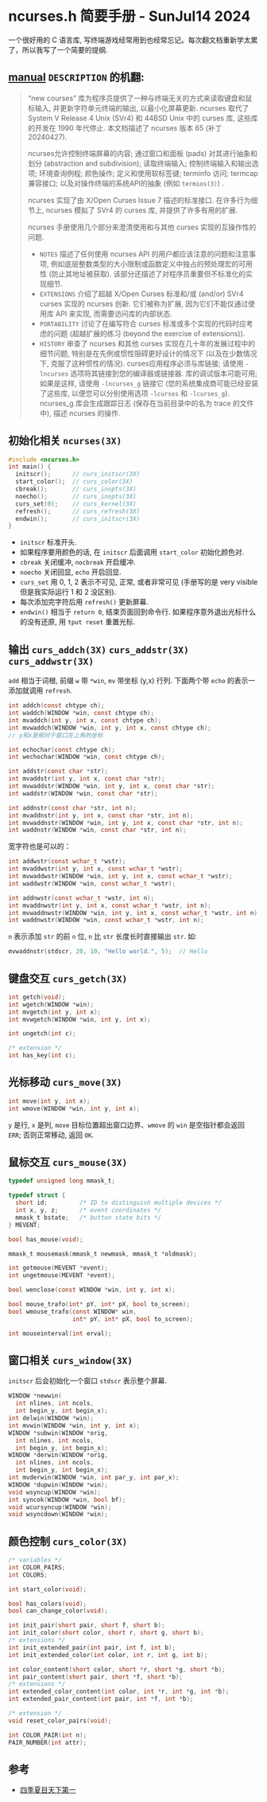 # ncurses.h 简要手册 - SunJul14 2024
一个很好用的 C 语言库, 写终端游戏经常用到也经常忘记。每次翻文档重新学太累了，所以我写了一个简要的提纲.

## [manual](https://man.archlinux.org/man/ncurses.3x) `DESCRIPTION` 的机翻:
> “new courses” 库为程序员提供了一种与终端无关的方式来读取键盘和鼠标输入, 并更新字符单元终端的输出, 以最小化屏幕更新. ncurses 取代了 System V Release 4 Unix (SVr4) 和 44BSD Unix 中的 curses 库, 这些库的开发在 1990 年代停止. 本文档描述了 ncurses 版本 65 (补丁 20240427).
>
> ncurses允许控制终端屏幕的内容; 通过窗口和面板 (pads) 对其进行抽象和划分 (abstraction and subdivision); 读取终端输入; 控制终端输入和输出选项; 环境查询例程; 颜色操作; 定义和使用软标签键; terminfo 访问; termcap兼容接口; 以及对操作终端的系统API的抽象 (例如 `termios(3)`)  . 
>
> ncurses 实现了由 X/Open Curses Issue 7 描述的标准接口. 在许多行为细节上, ncurses 模拟了 SVr4 的 curses 库, 并提供了许多有用的扩展.
>
> ncurses 手册使用几个部分来澄清使用和与其他 curses 实现的互操作性的问题.
> - `NOTES` 描述了任何使用 ncurses API 的用户都应该注意的问题和注意事项, 例如底层整数类型的大小限制或函数定义中独占的预处理宏的可用性 (防止其地址被获取). 该部分还描述了对程序员重要但不标准化的实现细节.
> - `EXTENSIONS` 介绍了超越 X/Open Curses 标准和/或 (and/or) SVr4 curses 实现的 ncurses 创新. 它们被称为扩展, 因为它们不能仅通过使用库 API 来实现, 而需要访问库的内部状态.
> - `PORTABILITY` 讨论了在编写符合 curses 标准或多个实现的代码时应考虑的问题 (超越扩展的练习 (beyond the exercise of extensions)).
> - `HISTORY` 审查了 ncurses 和其他 curses 实现在几十年的发展过程中的细节问题, 特别是在先例或惯性阻碍更好设计的情况下 (以及在少数情况下, 克服了这种惯性的情况). 
> curses应用程序必须与库链接; 请使用 `-lncurses` 选项将其链接到您的编译器或链接器. 库的调试版本可能可用; 如果是这样, 请使用 `-lncurses_g` 链接它 (您的系统集成商可能已经安装了这些库, 以便您可以分别使用选项 `-lcurses` 和 `-lcurses_g`). ncurses_g 库会生成跟踪日志 (保存在当前目录中的名为 trace 的文件中), 描述 ncurses 的操作.

## 初始化相关 `ncurses(3X)`
```c
#include <ncurses.h>
int main() {
  initscr();      // curs_initscr(3X)
  start_color();  // curs_color(3X)
  cbreak();       // curs_inopts(3X)
  noecho();       // curs_inopts(3X)
  curs_set(0);    // curs_kernel(3X)
  refresh();      // curs_refresh(3X)
  endwin();       // curs_initscr(3X)
}
```
- `initscr` 标准开头.
- 如果程序要用颜色的话, 在 `initscr` 后面调用 `start_color` 初始化颜色对.
- `cbreak` 关闭缓冲, `nocbreak` 开启缓冲.
- `noecho` 关闭回显, `echo` 开启回显.
- `curs_set` 用 0, 1, 2 表示不可见, 正常, 或者非常可见 (手册写的是 very visible 但是我实际运行 1 和 2 没区别).
- 每次添加完字符后用 `refresh()` 更新屏幕.
- `endwin()` 相当于 `return 0`, 结束页面回到命令行. 如果程序意外退出光标什么的没有还原, 用 `tput reset` 重置光标.

## 输出 `curs_addch(3X)` `curs_addstr(3X)` `curs_addwstr(3X)`
`add` 相当于词根, 前缀 `w` 带 `*win`, `mv` 带坐标 (y,x) 行列. 下面两个带 `echo` 的表示一添加就调用 `refresh`.
```c
int addch(const chtype ch);
int waddch(WINDOW *win, const chtype ch);
int mvaddch(int y, int x, const chtype ch);
int mvwaddch(WINDOW *win, int y, int x, const chtype ch);
// y和x是相对于窗口左上角的坐标

int echochar(const chtype ch);
int wechochar(WINDOW *win, const chtype ch);
```
```c
int addstr(const char *str);
int mvaddstr(int y, int x, const char *str);
int mvwaddstr(WINDOW *win, int y, int x, const char *str);
int waddstr(WINDOW *win, const char *str);

int addnstr(const char *str, int n);
int mvaddnstr(int y, int x, const char *str, int n);
int mvwaddnstr(WINDOW *win, int y, int x, const char *str, int n);
int waddnstr(WINDOW *win, const char *str, int n);
```
宽字符也是可以的：
```c
int addwstr(const wchar_t *wstr);
int mvaddwstr(int y, int x, const wchar_t *wstr);
int mvwaddwstr(WINDOW *win, int y, int x, const wchar_t *wstr);
int waddwstr(WINDOW *win, const wchar_t *wstr);

int addnwstr(const wchar_t *wstr, int n);
int mvaddnwstr(int y, int x, const wchar_t *wstr, int n);
int mvwaddnwstr(WINDOW *win, int y, int x, const wchar_t *wstr, int n);
int waddnwstr(WINDOW *win, const wchar_t *wstr, int n);
```
 `n` 表示添加 `str` 的前 `n` 位, `n` 比 `str` 长度长时直接输出 `str`. 如:
```c
mvwaddnstr(stdscr, 20, 10, "Hello world.", 5);  // Hello
```

## 键盘交互 `curs_getch(3X)`
```cpp
int getch(void);
int wgetch(WINDOW *win);
int mvgetch(int y, int x);
int mvwgetch(WINDOW *win, int y, int x);

int ungetch(int c);

/* extension */
int has_key(int c);
```

## 光标移动 `curs_move(3X)`
```c
int move(int y, int x);
int wmove(WINDOW *win, int y, int x);
```
`y` 是行, `x` 是列, `move` 目标位置超出窗口边界、`wmove` 的 `win` 是空指针都会返回 `ERR`; 否则正常移动, 返回 `OK`.

## 鼠标交互 `curs_mouse(3X)`
```c
typedef unsigned long mmask_t;

typedef struct {
  short id;         /* ID to distinguish multiple devices */
  int x, y, z;      /* event coordinates */
  mmask_t bstate;   /* button state bits */
} MEVENT;

bool has_mouse(void);

mmask_t mousemask(mmask_t newmask, mmask_t *oldmask);

int getmouse(MEVENT *event);
int ungetmouse(MEVENT *event);

bool wenclose(const WINDOW *win, int y, int x);

bool mouse_trafo(int* pY, int* pX, bool to_screen);
bool wmouse_trafo(const WINDOW* win,
                  int* pY, int* pX, bool to_screen);

int mouseinterval(int erval);
```

## 窗口相关 `curs_window(3X)`
`initscr` 后会初始化一个窗口 `stdscr` 表示整个屏幕.
```c
WINDOW *newwin(
  int nlines, int ncols,
  int begin_y, int begin_x);
int delwin(WINDOW *win);
int mvwin(WINDOW *win, int y, int x);
WINDOW *subwin(WINDOW *orig,
  int nlines, int ncols,
  int begin_y, int begin_x);
WINDOW *derwin(WINDOW *orig,
  int nlines, int ncols,
  int begin_y, int begin_x);
int mvderwin(WINDOW *win, int par_y, int par_x);
WINDOW *dupwin(WINDOW *win);
void wsyncup(WINDOW *win);
int syncok(WINDOW *win, bool bf);
void wcursyncup(WINDOW *win);
void wsyncdown(WINDOW *win);
```

## 颜色控制 `curs_color(3X)`
```c
/* variables */
int COLOR_PAIRS;
int COLORS;

int start_color(void);

bool has_colors(void);
bool can_change_color(void);

int init_pair(short pair, short f, short b);
int init_color(short color, short r, short g, short b);
/* extensions */
int init_extended_pair(int pair, int f, int b);
int init_extended_color(int color, int r, int g, int b);

int color_content(short color, short *r, short *g, short *b);
int pair_content(short pair, short *f, short *b);
/* extensions */
int extended_color_content(int color, int *r, int *g, int *b);
int extended_pair_content(int pair, int *f, int *b);

/* extension */
void reset_color_pairs(void);

int COLOR_PAIR(int n);
PAIR_NUMBER(int attr);
```

## 参考
- [四季夏目天下第一](https://www.cnblogs.com/VeniVidiVici/p/17318232.html)
